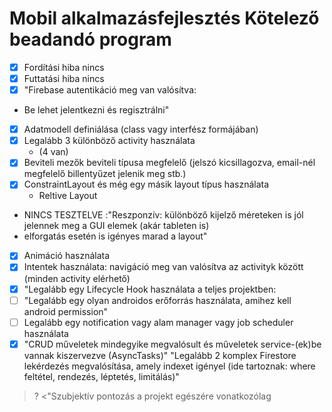 # Mobil alkalmazásfejlesztés Kötelező beadandó program

- [x] Fordítási hiba nincs
- [x] Futtatási hiba nincs
- [x] "Firebase autentikáció meg van valósítva: 
- Be lehet jelentkezni és regisztrálni"
- [x] Adatmodell definiálása (class vagy interfész formájában)
- [x] Legalább 3 különböző activity használata 
   - (4 van)
- [x] Beviteli mezők beviteli típusa megfelelő (jelszó kicsillagozva, email-nél megfelelő billentyűzet jelenik meg stb.)
- [x] ConstraintLayout és még egy másik layout típus használata 
  - Reltive Layout
- NINCS TESZTELVE :"Reszponzív:  különböző kijelző méreteken is jól jelennek meg a GUI elemek (akár tableten is)
- elforgatás esetén is igényes marad a layout"
- [x] Animáció használata
- [x] Intentek használata: navigáció meg van valósítva az activityk között (minden activity elérhető)
- [x] "Legalább egy Lifecycle Hook használata a teljes projektben:
- [ ] "Legalább egy olyan androidos erőforrás használata, amihez kell android permission"
- [ ] Legalább egy notification vagy alam manager vagy job scheduler használata 
- [x] "CRUD műveletek mindegyike megvalósult és műveletek service-(ek)be vannak kiszervezve (AsyncTasks)"
"Legalább 2 komplex Firestore lekérdezés megvalósítása,
amely indexet igényel (ide tartoznak: where feltétel, rendezés, léptetés, limitálás)"
 > ? <"Szubjektív pontozás a projekt egészére vonatkozólag
